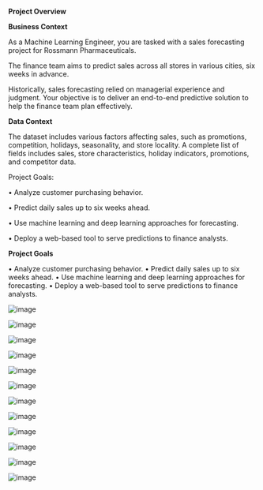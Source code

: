 **Project Overview**

**Business Context**

As a Machine Learning Engineer, you are tasked with a sales forecasting project for 
Rossmann Pharmaceuticals. 

The finance team aims to predict sales across all stores in various cities, 
six weeks in advance.

Historically, sales forecasting relied on managerial experience and judgment. 
Your objective is to deliver an end-to-end predictive solution to help the finance team plan 
effectively.

**Data Context**

The dataset includes various factors affecting sales, such as promotions, competition, holidays, 
seasonality, and store locality. A complete list of fields includes sales, store characteristics, holiday 
indicators, promotions, and competitor data. 

Project Goals: 

• Analyze customer purchasing behavior.

• Predict daily sales up to six weeks ahead. 

• Use machine learning and deep learning approaches for forecasting. 

• Deploy a web-based tool to serve predictions to finance analysts. 

**Project Goals**

• Analyze customer purchasing behavior. 
• Predict daily sales up to six weeks ahead. 
• Use machine learning and deep learning approaches for forecasting. 
• Deploy a web-based tool to serve predictions to finance analysts.

![image](https://github.com/user-attachments/assets/8b37e181-1b1d-48fb-9046-1751e5a3e36e)



![image](https://github.com/user-attachments/assets/c1927368-7ccb-491d-8684-f131cea20e00)


![image](https://github.com/user-attachments/assets/ea964953-3264-4fad-9caf-2ade4ef7bc87)



![image](https://github.com/user-attachments/assets/32e6fcbf-470b-4789-9f50-da16bdad5d90)


![image](https://github.com/user-attachments/assets/5eda744b-7c2e-472b-bffb-e55c6cf96d2a)


![image](https://github.com/user-attachments/assets/9c826101-084b-40ff-918f-91db806b314f)


![image](https://github.com/user-attachments/assets/13760293-7aed-4cbf-a2ea-9ec30ac2424a)




![image](https://github.com/user-attachments/assets/d46e366f-c31f-4ac8-86e2-0c722c44de4f)





![image](https://github.com/user-attachments/assets/9597e678-ca78-41bf-80f8-8e929cca8662)




![image](https://github.com/user-attachments/assets/cda1b891-004a-4b62-94ab-2ff8f9427a14)





![image](https://github.com/user-attachments/assets/e8dc94ea-5fa9-434c-98b8-087a885832ce)




![image](https://github.com/user-attachments/assets/fff0b947-2acf-4ddc-b1cc-c42547a3d6f3)















